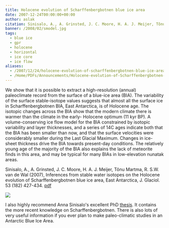 ```yaml
---
title: Holocene evolution of Scharffenbergbotnen blue ice area
date: 2007-12-24T00:00:00+00:00
author: aslak
citation: Sinisalo, A., A. Grinsted, J. C. Moore, H. A. J. Meijer, Tõnu Martma, R. S.W. van de Wal (2007), Inferences from stable water isotopes on the Holocene evolution of Scharffenbergbotnen blue ice area, East Antarctica, J. Glaciol. 53 (182) 427-434.
banner: /2008/02/smodel.jpg
tags:
  - blue ice
  - gpr
  - holocene
  - horizontal
  - ice core
  - ice flow
aliases:
  - /2007/12/24/holocene-evolution-of-scharffenbergbotnen-blue-ice-area/
  - /Home/PDFs/Announcements/Holocene-evolution-of-Scharffenbergbotnen-blue-ice-area
---
```


We show that it is possible to extract a high-resolution (annual) paleoclimate record from the surface of a blue-ice area (BIA). The variability of the surface stable-isotope values suggests that almost all the surface ice in Scharffenbergbotnen BIA, East Antarctica, is of Holocene age. <!--more--> The isotopic changes across the BIA show that the modern climate there is warmer than the climate in the early- Holocene optimum (11 kyr BP). A volume-conserving ice flow model for the BIA constrained by isotopic variability and layer thicknesses, and a series of 14C ages indicate both that the BIA has been smaller than now, and that the surface velocities were considerably smaller during the Last Glacial Maximum. Changes in ice-sheet thickness drive the BIA towards present-day conditions. The relatively young age of the majority of the BIA also explains the lack of meteorite finds in this area, and may be typical for many BIAs in low-elevation nunatak areas.

Sinisalo, A., A. Grinsted, J. C. Moore, H. A. J. Meijer, Tõnu Martma, R. S.W. van de Wal (2007), Inferences from stable water isotopes on the Holocene evolution of Scharffenbergbotnen blue ice area, East Antarctica, J. Glaciol. 53 (182) 427-434. [pdf](/pdf/Sinisalo-Jglac07-SBB-holocene-evolution.pdf)

![](/2016/02/sbbmap.jpg)

I also highly recommend Anna Sinisalo's excellent PhD [thesis](http://www.ulapland.fi/home/hkunta/jmoore/pdfs/Sinisalo_PhDthesis.pdf). It contains the more recent knowledge on Scharffenbergbotnen. There is also lots of very useful information if you ever plan to make paleo-climatic studies in an Antarctic Blue Ice Area.
